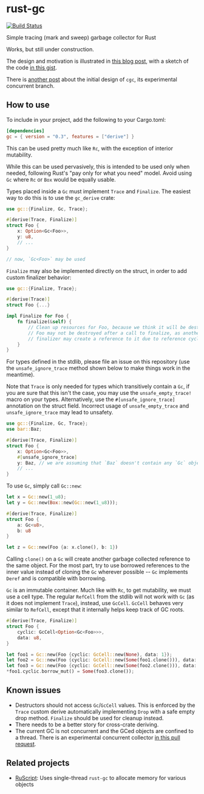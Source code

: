 # rust-gc
[![Build Status](https://travis-ci.org/Manishearth/rust-gc.svg?branch=master)](https://travis-ci.org/Manishearth/rust-gc)

Simple tracing (mark and sweep) garbage collector for Rust

Works, but still under construction.

The design and motivation is illustrated in [this blog post](http://manishearth.github.io/blog/2015/09/01/designing-a-gc-in-rust/), with a sketch of the code [in this gist](https://gist.github.com/mystor/fa1141bfb30643289597).

There is [another post](https://web.archive.org/web/20161124193746/http://blog.zhenzhang.me/2016/02/18/cgc.html) about the initial design of `cgc`, its experimental concurrent branch.

## How to use
To include in your project, add the following to your Cargo.toml:

```toml
[dependencies]
gc = { version = "0.3", features = ["derive"] }
```

This can be used pretty much like `Rc`, with the exception of interior mutability.

While this can be used pervasively, this is intended to be used only when needed, following Rust's "pay only for what you need" model. Avoid using `Gc` where `Rc` or `Box` would be equally usable.

Types placed inside a `Gc` must implement `Trace` and `Finalize`. The easiest way to do this is to use the `gc_derive` crate:

```rust
use gc::{Finalize, Gc, Trace};

#[derive(Trace, Finalize)]
struct Foo {
    x: Option<Gc<Foo>>,
    y: u8,
    // ...
}

// now, `Gc<Foo>` may be used
```

`Finalize` may also be implemented directly on the struct, in order to add custom finalizer behavior:

```rust
use gc::{Finalize, Trace};

#[derive(Trace)]
struct Foo {...}

impl Finalize for Foo {
    fn finalize(&self) {
        // Clean up resources for Foo, because we think it will be destroyed.
        // Foo may not be destroyed after a call to finalize, as another
        // finalizer may create a reference to it due to reference cycles.
    }
}
```

For types defined in the stdlib, please file an issue on this repository (use the `unsafe_ignore_trace` method shown below to make things work in the meantime).

Note that `Trace` is only needed for types which transitively contain a `Gc`, if you are sure that this isn't the case, you may use the `unsafe_empty_trace!` macro on your types. Alternatively, use the `#[unsafe_ignore_trace]` annotation on the struct field. Incorrect usage of `unsafe_empty_trace` and `unsafe_ignore_trace` may lead to unsafety.

```rust
use gc::{Finalize, Gc, Trace};
use bar::Baz;

#[derive(Trace, Finalize)]
struct Foo {
    x: Option<Gc<Foo>>,
    #[unsafe_ignore_trace]
    y: Baz, // we are assuming that `Baz` doesn't contain any `Gc` objects
    // ...
}
```

To use `Gc`, simply call `Gc::new`:

```rust
let x = Gc::new(1_u8);
let y = Gc::new(Box::new(Gc::new(1_u8)));

#[derive(Trace, Finalize)]
struct Foo {
    a: Gc<u8>,
    b: u8
}

let z = Gc::new(Foo {a: x.clone(), b: 1})
```

Calling `clone()` on a `Gc` will create another garbage collected reference to the same object. For the most part, try to use borrowed references to the inner value instead of cloning the `Gc` wherever possible -- `Gc` implements `Deref` and is compatible with borrowing.

`Gc` is an immutable container. Much like with `Rc`, to get mutability, we must use a cell type. The regular `RefCell` from the stdlib will not work with `Gc` (as it does not implement `Trace`), instead, use `GcCell`. `GcCell` behaves very similar to `RefCell`, except that it internally helps keep track of GC roots.

```rust
#[derive(Trace, Finalize)]
struct Foo {
    cyclic: GcCell<Option<Gc<Foo>>>,
    data: u8,
}

let foo1 = Gc::new(Foo {cyclic: GcCell::new(None), data: 1});
let foo2 = Gc::new(Foo {cyclic: GcCell::new(Some(foo1.clone())), data: 2});
let foo3 = Gc::new(Foo {cyclic: GcCell::new(Some(foo2.clone())), data: 3});
*foo1.cyclic.borrow_mut() = Some(foo3.clone());
```


## Known issues

- Destructors should not access `Gc`/`GcCell` values. This is enforced by the `Trace` custom derive automatically implementing `Drop` with a safe empty drop method. `Finalize` should be used for cleanup instead.
- There needs to be a better story for cross-crate deriving.
- The current GC is not concurrent and the GCed objects are confined to a thread. There is an experimental concurrent collector [in this pull request](https://github.com/Manishearth/rust-gc/pull/6).


## Related projects
* [RuScript](https://github.com/izgzhen/RuScript): Uses single-thread `rust-gc` to allocate memory for various objects
